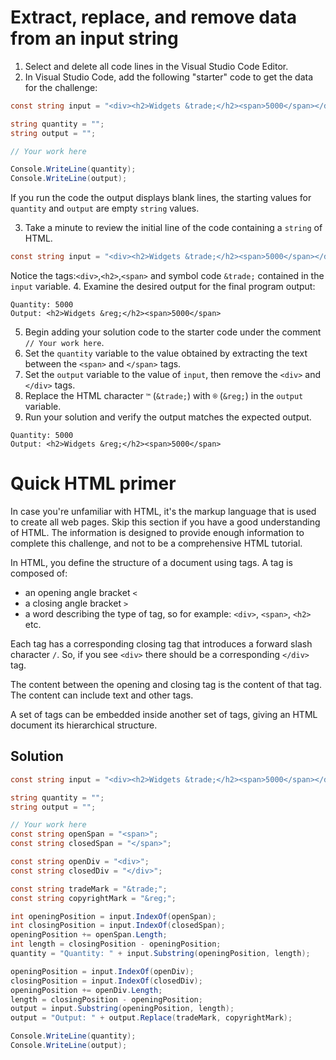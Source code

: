 # Extract, replace, and remove data from an input string
1. Select and delete all code lines in the Visual Studio Code Editor.
2. In Visual Studio Code, add the following "starter" code to get the data for the challenge:
```csharp
const string input = "<div><h2>Widgets &trade;</h2><span>5000</span></div>";

string quantity = "";
string output = "";

// Your work here

Console.WriteLine(quantity);
Console.WriteLine(output);
```
If you run the code the output displays blank lines, the starting values for `quantity` and `output` are empty `string` values.

3. Take a minute to review the initial line of the code containing a `string` of HTML.
```csharp
const string input = "<div><h2>Widgets &trade;</h2><span>5000</span></div>";
```
Notice the tags:`<div>`,`<h2>`,`<span>` and symbol code `&trade;` contained in the `input` variable.
4. Examine the desired output for the final program output:
```
Quantity: 5000
Output: <h2>Widgets &reg;</h2><span>5000</span>
```
5. Begin adding your solution code to the starter code under the comment `// Your work here`.
6. Set the `quantity` variable to the value obtained by extracting the text between the `<span>` and `</span>` tags.
7. Set the `output` variable to the value of `input`, then remove the `<div>` and `</div>` tags.
8. Replace the HTML character `™` (`&trade;`) with `®` (`&reg;`) in the `output` variable.
9. Run your solution and verify the output matches the expected output.
```
Quantity: 5000
Output: <h2>Widgets &reg;</h2><span>5000</span>
```
# Quick HTML primer
In case you're unfamiliar with HTML, it's the markup language that is used to create all web pages. Skip this section if you have a good understanding of HTML. The information is designed to provide enough information to complete this challenge, and not to be a comprehensive HTML tutorial.

In HTML, you define the structure of a document using tags. A tag is composed of:

- an opening angle bracket `<`
- a closing angle bracket `>`
- a word describing the type of tag, so for example: `<div>`, `<span>`, `<h2>` etc.
  
Each tag has a corresponding closing tag that introduces a forward slash character `/`. So, if you see `<div>` there should be a corresponding `</div>` tag.

The content between the opening and closing tag is the content of that tag. The content can include text and other tags.

A set of tags can be embedded inside another set of tags, giving an HTML document its hierarchical structure.
## Solution
```csharp
const string input = "<div><h2>Widgets &trade;</h2><span>5000</span></div>";

string quantity = "";
string output = "";

// Your work here
const string openSpan = "<span>";
const string closedSpan = "</span>";

const string openDiv = "<div>";
const string closedDiv = "</div>";

const string tradeMark = "&trade;";
const string copyrightMark = "&reg;";

int openingPosition = input.IndexOf(openSpan);
int closingPosition = input.IndexOf(closedSpan);
openingPosition += openSpan.Length;
int length = closingPosition - openingPosition;
quantity = "Quantity: " + input.Substring(openingPosition, length);

openingPosition = input.IndexOf(openDiv);
closingPosition = input.IndexOf(closedDiv);
openingPosition += openDiv.Length;
length = closingPosition - openingPosition;
output = input.Substring(openingPosition, length);
output = "Output: " + output.Replace(tradeMark, copyrightMark);

Console.WriteLine(quantity);
Console.WriteLine(output);
```
